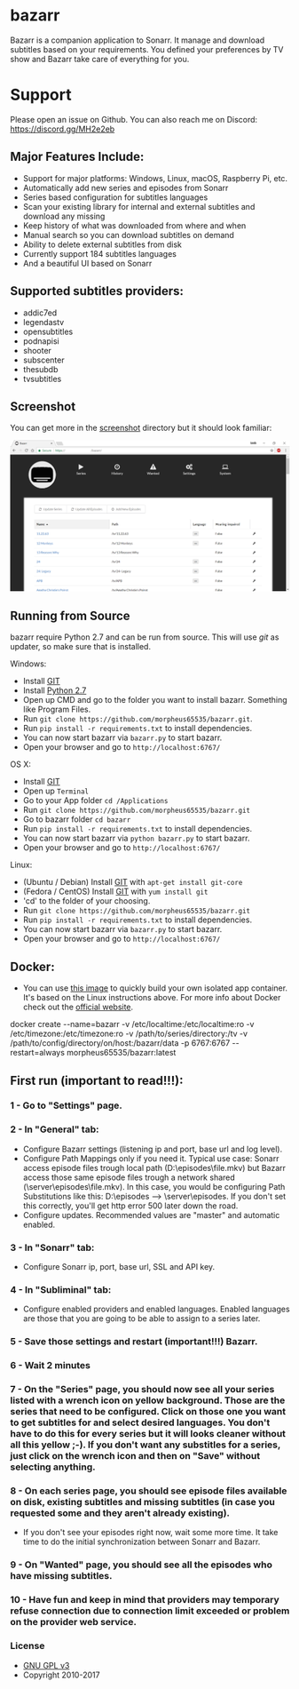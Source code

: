 # bazarr
Bazarr is a companion application to Sonarr. It manage and download subtitles based on your requirements. You defined your preferences by TV show and Bazarr take care of everything for you.

# Support
Please open an issue on Github. You can also reach me on Discord: https://discord.gg/MH2e2eb

## Major Features Include:

* Support for major platforms: Windows, Linux, macOS, Raspberry Pi, etc.
* Automatically add new series and episodes from Sonarr
* Series based configuration for subtitles languages
* Scan your existing library for internal and external subtitles and download any missing
* Keep history of what was downloaded from where and when
* Manual search so you can download subtitles on demand
* Ability to delete external subtitles from disk
* Currently support 184 subtitles languages
* And a beautiful UI based on Sonarr

## Supported subtitles providers:
* addic7ed
* legendastv
* opensubtitles
* podnapisi
* shooter
* subscenter
* thesubdb
* tvsubtitles

## Screenshot

You can get more in the [screenshot](https://github.com/morpheus65535/bazarr/tree/master/screenshot) directory but it should look familiar:

![Series](/screenshot/series.png?raw=true "Series")

## Running from Source

bazarr require Python 2.7 and can be run from source. This will use *git* as updater, so make sure that is installed.

Windows:

* Install [GIT](http://git-scm.com/)
* Install [Python 2.7](http://www.python.org/download/releases/2.7.3/)
* Open up CMD and go to the folder you want to install bazarr. Something like Program Files.
* Run `git clone https://github.com/morpheus65535/bazarr.git`.
* Run `pip install -r requirements.txt` to install dependencies.
* You can now start bazarr via `bazarr.py` to start bazarr.
* Open your browser and go to `http://localhost:6767/`

OS X:

* Install [GIT](http://git-scm.com/)
* Open up `Terminal`
* Go to your App folder `cd /Applications`
* Run `git clone https://github.com/morpheus65535/bazarr.git`
* Go to bazarr folder `cd bazarr`
* Run `pip install -r requirements.txt` to install dependencies.
* You can now start bazarr via `python bazarr.py` to start bazarr.
* Open your browser and go to `http://localhost:6767/`

Linux:

* (Ubuntu / Debian) Install [GIT](http://git-scm.com/) with `apt-get install git-core`
* (Fedora / CentOS) Install [GIT](http://git-scm.com/) with `yum install git`
* 'cd' to the folder of your choosing.
* Run `git clone https://github.com/morpheus65535/bazarr.git`
* Run `pip install -r requirements.txt` to install dependencies.
* You can now start bazarr via `bazarr.py` to start bazarr.
* Open your browser and go to `http://localhost:6767/`

## Docker:
* You can use [this image](https://hub.docker.com/r/morpheus65535/bazarr) to quickly build your own isolated app container. It's based on the Linux instructions above. For more info about Docker check out the [official website](https://www.docker.com).

docker create --name=bazarr -v /etc/localtime:/etc/localtime:ro -v /etc/timezone:/etc/timezone:ro -v /path/to/series/directory:/tv -v /path/to/config/directory/on/host:/bazarr/data -p 6767:6767 --restart=always morpheus65535/bazarr:latest

## First run (important to read!!!):

### 1 - Go to "Settings" page.
### 2 - In "General" tab:
*	Configure Bazarr settings (listening ip and port, base url and log level).
*	Configure Path Mappings only if you need it. Typical use case: Sonarr access episode files trough local path (D:\episodes\file.mkv) but Bazarr access those same episode files trough a network shared (\\server\episodes\file.mkv). In this case, you would be configuring Path Substitutions like this: D:\episodes --> \\server\episodes. If you don't set this correctly, you'll get http error 500 later down the road.
*	Configure updates. Recommended values are "master" and automatic enabled.
### 3 - In "Sonarr" tab:
*	Configure Sonarr ip, port, base url, SSL and API key.
### 4 - In "Subliminal" tab:
*	Configure enabled providers and enabled languages. Enabled languages are those that you are going to be able to assign to a series later.
### 5 - Save those settings and restart (important!!!) Bazarr.

### 6 - Wait 2 minutes

### 7 - On the "Series" page, you should now see all your series listed with a wrench icon on yellow background. Those are the series that need to be configured. Click on those one you want to get subtitles for and select desired languages. You don't have to do this for every series but it will looks cleaner without all this yellow ;-). If you don't want any substitles for a series, just click on the wrench icon and then on "Save" without selecting anything.

### 8 - On each series page, you should see episode files available on disk, existing subtitles and missing subtitles (in case you requested some and they aren't already existing).
* If you don't see your episodes right now, wait some more time. It take time to do the initial synchronization between Sonarr and Bazarr.

### 9 - On "Wanted" page, you should see all the episodes who have missing subtitles.

### 10 - Have fun and keep in mind that providers may temporary refuse connection due to connection limit exceeded or problem on the provider web service.

### License

* [GNU GPL v3](http://www.gnu.org/licenses/gpl.html)
* Copyright 2010-2017
